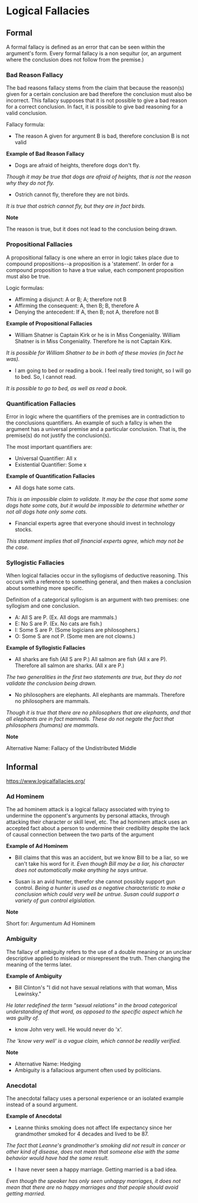 # Logical Fallacies

## Formal

A formal fallacy is defined as an error that can be seen within the argument's form. Every formal fallacy is a non sequitur (or, an argument where the conclusion does not follow from the premise.)

### Bad Reason Fallacy

The bad reasons fallacy stems from the claim that because the reason(s) given for a certain conclusion are bad therefore the conclusion must also be incorrect. This fallacy supposes that it is not possible to give a bad reason for a correct conclusion. In fact, it is possible to give bad reasoning for a valid conclusion.

Fallacy formula:

- The reason A given for argument B is bad, therefore conclusion B is not valid

**Example of Bad Reason Fallacy**

- Dogs are afraid of heights, therefore dogs don't fly. 

*Though it may be true that dogs are afraid of heights, that is not the reason why they do not fly.*

- Ostrich cannot fly, therefore they are not birds. 

*It is true that ostrich cannot fly, but they are in fact birds.*

**Note**

The reason is true, but it does not lead to the conclusion being drawn.

### Propositional Fallacies

A propositional fallacy is one where an error in logic takes place due to compound propositions--a proposition is a 'statement'. In order for a compound proposition to have a true value, each component proposition must also be true.


Logic formulas: 

- Affirming a disjunct: A or B; A; therefore not B
- Affirming the consequent: A, then B; B, therefore A
- Denying the antecedent: If A, then B; not A, therefore not B 

**Example of Propositional Fallacies**

- William Shatner is Captain Kirk or he is in Miss Congeniality. William Shatner is in Miss Congeniality. Therefore he is not Captain Kirk. 

*It is possible for William Shatner to be in both of these movies (in fact he was).*

- I am going to bed or reading a book. I feel really tired tonight, so I will go to bed. So, I cannot read. 

*It is possible to go to bed, as well as read a book.*

### Quantification Fallacies

Error in logic where the quantifiers of the premises are in contradiction to the conclusions quantifiers. An example of such a fallcy is when the argument has a universal premise and a particular conclusion. That is, the premise(s) do not justify the conclusion(s).

The most important quantifiers are:

- Universal Quantifier: All x
- Existential Quantifier: Some x 

**Example of Quantification Fallacies**

- All dogs hate some cats.

*This is an impossible claim to validate. It may be the case that some some dogs hate some cats, but it would be impossible to determine whether or not all dogs hate only some cats.*

- Financial experts agree that everyone should invest in technology stocks. 

*This statement implies that all financial experts agree, which may not be the case.*

### Syllogistic Fallacies

When logical fallacies occur in the syllogisms of deductive reasoning. This occurs with a reference to something general, and then makes a conclusion about something more specific.

Definition of a categorical syllogism is an argument with two premises: one syllogism and one conclusion.

- A: All S are P. (Ex. All dogs are mammals.)
- E: No S are P. (Ex. No cats are fish.)
- I: Some S are P. (Some logicians are philosophers.)
- O: Some S are not P. (Some men are not clowns.)

**Example of Syllogistic Fallacies**

- All sharks are fish (All S are P.)
  All salmon are fish (All x are P). 
  Therefore all salmon are sharks. (All x are P.)

*The two generalities in the first two statements are true, but they do not validate the conclusion being drawn.*

- No philosophers are elephants.
  All elephants are mammals.
  Therefore no philosophers are mammals.

*Though it is true that there are no philosophers that are elephants, and that all elephants are in fact mammals. These do not negate the fact that philosophers (humans) are mammals.*

**Note**

Alternative Name: Fallacy of the Undistributed Middle

## Informal

https://www.logicalfallacies.org/

### Ad Hominem

The ad hominem attack is a logical fallacy associated with trying to undermine the opponent's arguments by personal attacks, through attacking their character or skill level, etc. The ad hominem attack uses an accepted fact about a person to undermine their credibility despite the lack of causal connection between the two parts of the argument

**Example of Ad Hominem**

- Bill claims that this was an accident, but we know Bill to be a liar, so we can't take his word for it. 
*Even though Bill may be a liar, his character does not automatically make anything he says untrue.*

- Susan is an avid hunter, therefor she cannot possibly support gun control. 
*Being a hunter is used as a negative characteristic to make a conclusion which could very well be untrue. Susan could support a variety of gun control elgislation.* 

**Note**

Short for: Argumentum Ad Hominem

### Ambiguity

The fallacy of ambiguity refers to the use of a double meaning or an unclear descriptive applied to mislead or misrepresent the truth. Then changing the meaning of the terms later.

**Example of Ambiguity**

- Bill Clinton's "I did not have sexual relations with that woman, Miss Lewinsky." 

*He later redefined the term "sexual relations" in the broad categorical understanding of that word, as opposed to the specific aspect which he was guilty of.*

- know John very well. He would never do 'x'. 

*The 'know very well' is a vague claim, which cannot be readily verified.*

**Note**

- Alternative Name: Hedging
- Ambiguity is a fallacious argument often used by politicians.

### Anecdotal

The anecdotal fallacy uses a personal experience or an isolated example instead of a sound argument.

**Example of Anecdotal**

- Leanne thinks smoking does not affect life expectancy since her grandmother smoked for 4 decades and lived to be 87. 

*The fact that Leanne's grandmother's smoking did not result in cancer or other kind of disease, does not mean that someone else with the same behavior would have had the same result.*

- I have never seen a happy marriage. Getting married is a bad idea. 

*Even though the speaker has only seen unhappy marriages, it does not mean that there are no happy marriages and that people should avoid getting married.*